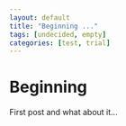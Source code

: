 ```yaml
---
layout: default
title: "Beginning ..."
tags: [undecided, empty]
categories: [test, trial]
---
```

# Beginning
First post and what about it...
